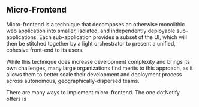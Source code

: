 ## Micro-Frontend

Micro-frontend is a technique that decomposes an otherwise monolithic web application into smaller, isolated, and independently deployable sub-applications.  Each sub-application provides a subset of the UI, which will then be stitched together by a light orchestrator to present a unified, cohesive front-end to its users.

While this technique does increase development complexity and brings its own challenges, many large organizations find merits to this approach, as it allows them to better scale their development and deployment process across autonomous, geographically-dispersed teams.

There are many ways to implement micro-frontend. The one dotNetify offers is 